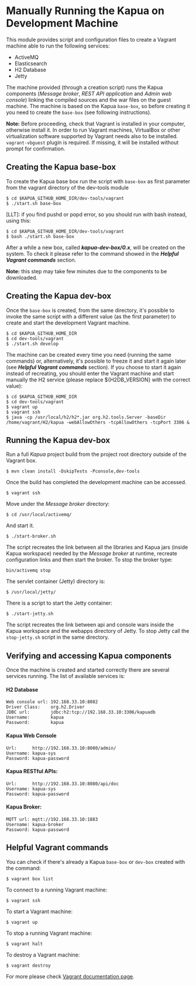 ﻿# Manually Running the Kapua on Development Machine
This module provides script and configuration files to create a Vagrant machine able to run the following services:

* ActiveMQ
* Elasticsearch
* H2 Database
* Jetty

The machine provided (through a creation script) runs the Kapua components (_Message broker_, _REST API application_ and _Admin web console_) linking the compiled sources and the war files on the guest machine.
The machine is based on the Kapua `base-box`, so before creating it you need to create the `base-box` (see following instructions).

**Note:** 
Before proceeding, check that Vagrant is installed in your computer, otherwise install it. 
In order to run Vagrant machines, VirtualBox or other virtualization software supported by Vagrant 
needs also to be installed. 
`vagrant-vbguest` plugin is required. If missing, it will be installed without prompt for confirmation.

## Creating the Kapua base-box
To create the Kapua base box run the script with `base-box` as first parameter from the vagrant directory of the dev-tools module

```
$ cd $KAPUA_GITHUB_HOME_DIR/dev-tools/vagrant
$ ./start.sh base-box
```
[LLT]: if you find pushd or popd error, so you should run with bash instead, using this:
```
$ cd $KAPUA_GITHUB_HOME_DIR/dev-tools/vagrant
$ bash ./start.sh base-box
```

After a while a new box, called ***kapua-dev-box/0.x***, will be created on the system. 
To check it please refer to the command showed in the ***Helpful Vagrant commands*** section.

**Note:** this step may take few minutes due to the components to be downloaded.

## Creating the Kapua dev-box

Once the `base-box` is created, from the same directory, it's possible to invoke the same script with a different value (as the first parameter) to create and start the development Vagrant machine.

```
$ cd $KAPUA_GITHUB_HOME_DIR
$ cd dev-tools/vagrant
$ ./start.sh develop
```

The machine can be created every time you need (running the same commands) or, alternatively, it's possible to freeze it and start it again later (see ***Helpful Vagrant commands*** section).
If you choose to start it again instead of recreating, you should enter the Vagrant machine and start manually the H2 service (please replace ${H2DB_VERSION} with the correct value):
```
$ cd $KAPUA_GITHUB_HOME_DIR
$ cd dev-tools/vagrant
$ vagrant up
$ vagrant ssh
$ java -cp /usr/local/h2/h2*.jar org.h2.tools.Server -baseDir /home/vagrant/H2/kapua -webAllowOthers -tcpAllowOthers -tcpPort 3306 &
```

## Running the Kapua dev-box

Run a full _Kapua_ project build from the project root directory outside of the Vagrant box.
```
$ mvn clean install -DskipTests -Pconsole,dev-tools
```

Once the build has completed the development machine can be accessed.
```
$ vagrant ssh
```


Move under the _Message broker_ directory:
```
$ cd /usr/local/activemq/
```

And start it.

```
$ ./start-broker.sh
```
The script recreates the link between all the libraries and Kapua jars (inside Kapua workspace) needed by the _Message broker_ at runtime, recreate configuration links and then start the broker.
To stop the broker type:
```
bin/activemq stop
```

The servlet container (Jetty) directory is:
```
$ /usr/local/jetty/
```
There is a script to start the Jetty container:
```
$ ./start-jetty.sh
```

The script recreates the link between api and console wars inside the Kapua workspace and the webapps directory of Jetty. To stop Jetty call the `stop-jetty.sh` script in the same directory.

## Verifying and accessing Kapua components

Once the machine is created and started correctly there are several services running.
The list of available services is:

#### H2 Database
```
Web console url: 192.168.33.10:8082
Driver Class:    org.h2.Driver
JDBC url:        jdbc:h2:tcp://192.168.33.10:3306/kapuadb
Username:        kapua
Password:        kapua
```

#### Kapua Web Console
```
Url:      http://192.168.33.10:8080/admin/
Username: kapua-sys
Password: kapua-password
```

#### Kapua RESTful APIs:
```
Url:      http://192.168.33.10:8080/api/doc
Username: kapua-sys
Password: kapua-password
```

#### Kapua Broker:
```
MQTT url: mqtt://192.168.33.10:1883
Username: kapua-broker
Password: kapua-password
```

## Helpful Vagrant commands
You can check if there's already a Kapua `base-box` or `dev-box` created with the command:

```
$ vagrant box list
```

To connect to a running Vagrant machine:

```
$ vagrant ssh
```

To start a Vagrant machine:

```
$ vagrant up
```

To stop a running Vagrant machine:

```
$ vagrant halt
```

To destroy a Vagrant machine:

```
$ vagrant destroy
```

For more please check [Vagrant documentation page](https://www.vagrantup.com/docs/).
